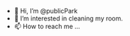 - 👋 Hi, I’m @publicPark
- 👀 I’m interested in cleaning my room.
- 📫 How to reach me ...

<!---
publicPark/publicPark is a ✨ special ✨ repository because its `README.md` (this file) appears on your GitHub profile.
You can click the Preview link to take a look at your changes.
--->
